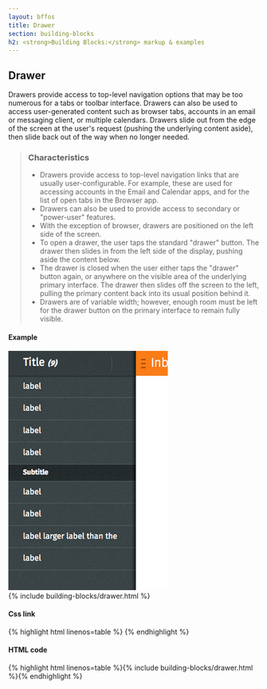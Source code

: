```yaml
---
layout: bffos
title: Drawer
section: building-blocks
h2: <strong>Building Blocks:</strong> markup & examples
---
```


## Drawer

Drawers provide access to top-level navigation options that may be too numerous for a tabs or toolbar interface. Drawers can also be used to access user-generated content such as browser tabs, accounts in an email or messaging client, or multiple calendars. Drawers slide out from the edge of the screen at the user's request (pushing the underlying content aside), then slide back out of the way when no longer needed.

> ### Characteristics
> * Drawers provide access to top-level navigation links that are usually user-configurable. For example, these are used for accessing accounts in the Email and Calendar apps, and for the list of open tabs in the Browser app.
> * Drawers can also be used to provide access to secondary or "power-user" features.
> * With the exception of browser, drawers are positioned on the left side of the screen.
> * To open a drawer, the user taps the standard "drawer" button. The drawer then slides in from the left side of the display, pushing aside the content below.
> * The drawer is closed when the user either taps the "drawer" button again, or anywhere on the visible area of the underlying primary interface. The drawer then slides off the screen to the left, pulling the primary content back into its usual position behind it.
> * Drawers are of variable width; however, enough room must be left for the drawer button on the primary interface to remain fully visible.

<div>
  <h4>Example</h4>
  <section class="example">
    <img src="../images/BB/drawer.jpg" alt="Drawer (Image replacing code)"/>
    <article class="full frame drawer">{% include building-blocks/drawer.html %}</article>
  </section>

  <h4>Css link</h4>
  {% highlight html linenos=table %}<link href="(your styles folder)/style/headers.css" rel="stylesheet" type="text/css">
<link href="(your styles folder)/style/drawer.css" rel="stylesheet" type="text/css">{% endhighlight %}

  <h4>HTML code</h4>
  {% highlight html linenos=table %}{% include building-blocks/drawer.html %}{% endhighlight %}
</div>
